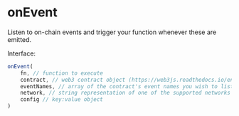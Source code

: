 # onEvent

Listen to on-chain events and trigger your function whenever these are emitted.

Interface:
```js
onEvent(
    fn, // function to execute
    contract, // web3 contract object (https://web3js.readthedocs.io/en/v1.2.11/web3-eth-contract.html#web3-eth-contract)
    eventNames, // array of the contract's event names you wish to listen to
    network, // string representation of one of the supported networks
    config // key:value object
)
```